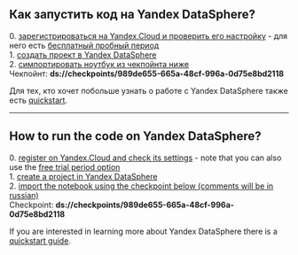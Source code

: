 ## Как запустить код на Yandex DataSphere?

0\. [зарегистрироваться на Yandex.Cloud и проверить его настройку](https://cloud.yandex.ru/docs/datasphere/quickstart#before-you-begin) - для него есть [бесплатный пробный период](https://cloud.yandex.ru/docs/free-trial/)  
1\. [создать проект в Yandex DataSphere](https://cloud.yandex.ru/docs/datasphere/quickstart#create-project)  
2\. [симпортировать ноутбук из чекпойнта ниже](https://cloud.yandex.ru/docs/datasphere/operations/projects/checkpoints#import)  
Чекпойнт: **ds://checkpoints/989de655-665a-48cf-996a-0d75e8bd2118**

Для тех, кто хочет побольше узнать о работе с Yandex DataSphere также есть [quickstart](https://cloud.yandex.ru/docs/datasphere/quickstart).

---

## How to run the code on Yandex DataSphere?

0\. [register on Yandex.Cloud and check its settings](https://cloud.yandex.com/docs/datasphere/quickstart#before-you-begin) - note that you can also use the [free trial period option](https://cloud.yandex.com/docs/free-trial/)  
1\. [create a project in Yandex DataSphere](https://cloud.yandex.com/docs/datasphere/quickstart#create-project)  
2\. [import the notebook using the checkpoint below (comments will be in russian)](https://cloud.yandex.com/docs/datasphere/operations/projects/checkpoints#import)  
Checkpoint: **ds://checkpoints/989de655-665a-48cf-996a-0d75e8bd2118**

If you are interested in learning more about Yandex DataSphere there is a [quickstart guide](https://cloud.yandex.com/docs/datasphere/quickstart).

